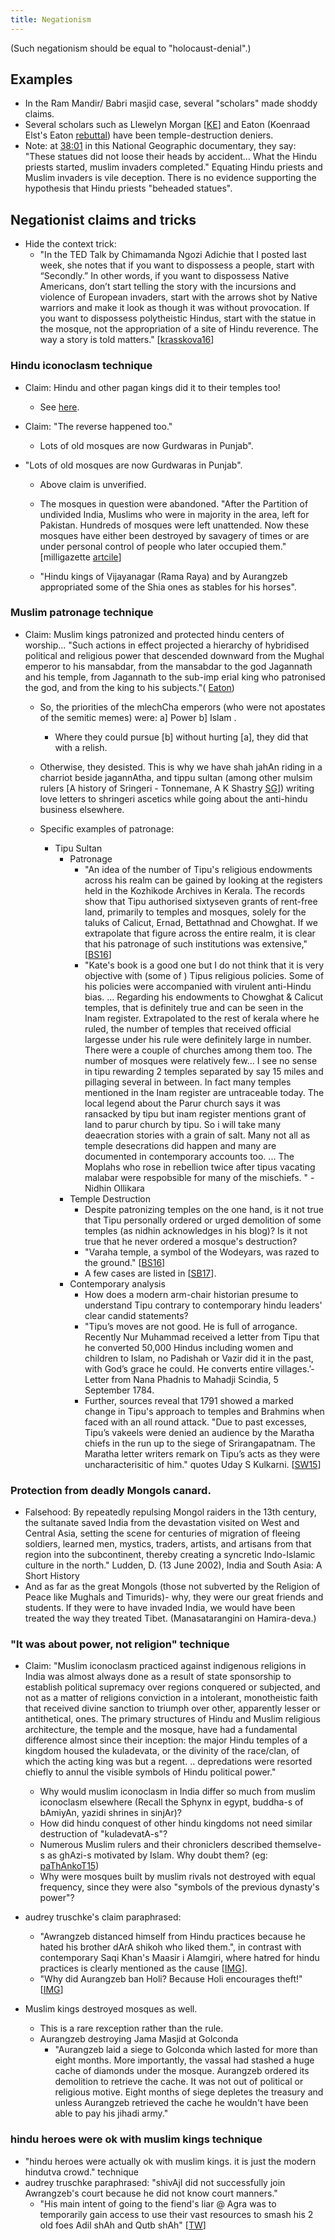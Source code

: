 ```yaml
---
title: Negationism
---
```

  


(Such negationism should be equal to "holocaust-denial".)  

## Examples
- In the Ram Mandir/ Babri masjid case, several "scholars" made shoddy claims.
- Several scholars such as Llewelyn Morgan \[[KE](http://koenraadelst.blogspot.com/2012/07/a-denier-on-temple-destruction.html)\] and Eaton (Koenraad Elst's Eaton [rebuttal](http://koenraadelst.bharatvani.org/articles/ayodhya/eaton.html)) have been temple-destruction deniers. 
- Note: at [38:01](http://www.youtube.com/watch?feature=player_detailpage&v=Zfxn9lNfiL8#t=38m01s) in this National Geographic documentary, they say: "These statues did not loose their heads by accident... What the Hindu priests started, muslim invaders completed." Equating Hindu priests and Muslim invaders is vile deception. There is no evidence supporting the hypothesis that Hindu priests "beheaded statues".


## Negationist claims and tricks

- Hide the context trick:
    - "In the TED Talk by Chimamanda Ngozi Adichie that I posted last week, she notes that if you want to dispossess a people, start with “Secondly.” In other words, if you want to dispossess Native Americans, don’t start telling the story with the incursions and violence of European invaders, start with the arrows shot by Native warriors and make it look as though it was without provocation. If you want to dispossess polytheistic Hindus, start with the statue in the mosque, not the appropriation of a site of Hindu reverence. The way a story is told matters." \[[krasskova16](https://krasskova.wordpress.com/2016/03/13/the-battle-for-polytheisms-soul/)\]

### Hindu iconoclasm technique
- Claim: Hindu and other pagan kings did it to their temples too! 
    - See [here](../../../polity/external-affairs/tolerance/).
- Claim: "The reverse happened too."
    - Lots of old mosques are now Gurdwaras in Punjab".
- "Lots of old mosques are now Gurdwaras in Punjab".
    
    - Above claim is unverified.
    - The mosques in question were abandoned. "After the Partition of undivided India, Muslims who were in majority in the area, left for Pakistan. Hundreds of mosques were left unattended. Now these mosques have either been destroyed by savagery of times or are under personal control of people who later occupied them." \[milligazette [artcile](http://www.milligazette.com/Archives/15042002/1504200294.htm)\]
    
    - "Hindu kings of Vijayanagar (Rama Raya) and by Aurangzeb appropriated some of the Shia ones as stables for his horses".

### Muslim patronage technique
- Claim: Muslim kings patronized and protected hindu centers of worship... "Such actions in effect projected a hierarchy of hybridised political and religious power that descended downward from the Mughal emperor to his mansabdar, from the mansabdar to the god Jagannath and his temple, from Jagannath to the sub-imp erial king who patronised the god, and from the king to his subjects."( [Eaton](http://www.frontline.in/static/html/fl1725/17250620.htm))
    
    - So, the priorities of the mlechCha emperors (who were not apostates of the semitic memes) were: a\] Power b\] Islam .
        - Where they could pursue \[b\] without hurting \[a\], they did that with a relish.
    
    - Otherwise, they desisted. This is why we have shah jahAn riding in a charriot beside jagannAtha, and tippu sultan (among other mulsim rulers \[A history of Sringeri - Tonnemane, A K Shastry [SG](http://shodhganga.inflibnet.ac.in/bitstream/10603/108135/9/09_chapter%205.pdf)\]) writing love letters to shringeri ascetics while going about the anti-hindu business elsewhere.
    - Specific examples of patronage:
        - Tipu Sultan
            - Patronage
                - "An idea of the number of Tipu's religious endowments across his realm can be gained by looking at the registers held in the Kozhikode Archives in Kerala. The records show that Tipu authorised sixtyseven grants of rent-free land, primarily to temples and mosques, solely for the taluks of Calicut, Ernad, Bettathnad and Chowghat. If we extrapolate that figure across the entire realm, it is clear that his patronage of such institutions was extensive," \[[BS16](http://www.business-standard.com/article/news-ians/legend-of-tipu-gets-a-new-context-book-review-116073100149_1.html)\] 
                - "Kate's book is a good one but I do not think that it is very objective with (some of ) Tipus religious policies. Some of his policies were accompanied with virulent anti-Hindu bias. ... Regarding his endowments to Chowghat & Calicut temples, that is definitely true and can be seen in the Inam register. Extrapolated to the rest of kerala where he ruled, the number of temples that received official largesse under his rule were definitely large in number. There were a couple  of churches among them too. The number of mosques were relatively few...  I see no sense in tipu rewarding 2 temples separated by say 15 miles and pillaging several in between. In fact many temples mentioned in the Inam register are untraceable today. The local legend about the Parur church says it was ransacked by tipu but inam register mentions grant of land to parur church by tipu. So i will take many deaecration stories with a grain of salt. Many not all as   temple desecrations did happen and many are documented in contemporary accounts too. ... The Moplahs who rose in rebellion twice after tipus vacating malabar were respobsible  for many of the mischiefs. " - Nidhin Ollikara
            - Temple Destruction
                - Despite patronizing temples on the one hand, is it not true that Tipu personally ordered or urged demolition of some temples (as nidhin acknowledges in his blog)? Is it not true that he never ordered a mosque's destruction?
                - "Varaha temple, a symbol of the Wodeyars, was razed to the ground." \[[BS16](http://www.business-standard.com/article/news-ians/legend-of-tipu-gets-a-new-context-book-review-116073100149_1.html)\]
                - A few cases are listed in \[[SB17](http://prekshaa.in/tipu-sultan-temple-destroyer-par-excellence/?relatedposts_hit=1&relatedposts_origin=7752&relatedposts_position=2#.WgIeXz6nFhE)\].
            - Contemporary analysis
                - How does a modern arm-chair historian presume to understand Tipu contrary to contemporary hindu leaders' clear candid statements?
                - "Tipu’s moves are not good. He is full of arrogance. Recently Nur Muhammad received a letter from Tipu that he converted 50,000 Hindus including women and children to Islam, no Padishah or Vazir did it in the past, with God’s grace he could. He converts entire villages.’-Letter from Nana Phadnis to Mahadji Scindia, 5 September 1784.
                -  Further, sources reveal that 1791 showed a marked change in Tipu's approach to temples and Brahmins when faced with an all round attack. "Due to past excesses, Tipu’s vakeels were denied an audience by the Maratha chiefs in the run up to the siege of Srirangapatnam. The Maratha letter writers remark on Tipu’s acts as they were uncharacterisitic of him." quotes Uday S Kulkarni. \[[SW15](https://swarajyamag.com/culture/what-exactly-happened-at-sringeri-math-in-april-1791/)\]

### Protection from deadly Mongols canard.
- Falsehood: By repeatedly repulsing Mongol raiders in the 13th century, the sultanate saved India from the devastation visited on West and Central Asia, setting the scene for centuries of migration of fleeing soldiers, learned men, mystics, traders, artists, and artisans from that region into the subcontinent, thereby creating a syncretic Indo-Islamic culture in the north." Ludden, D. (13 June 2002), India and South Asia: A Short History
- And as far as the great Mongols (those not subverted by the Religion of Peace like Mughals and Timurids)- why, they were our great friends and students. If they were to have invaded India, we would have been treated the way they treated Tibet. (Manasatarangini on Hamira-deva.)

### "It was about power, not religion" technique
- Claim: "Muslim iconoclasm practiced against indigenous religions in India was almost always done as a result of state sponsorship to establish political supremacy over regions conquered or subjected, and not as a matter of religions conviction in a intolerant, monotheistic faith that received divine sanction to triumph over other, apparently lesser or antithetical, ones. The primary structures of Hindu and Muslim religious architecture, the temple and the mosque, have had a fundamental difference almost since their inception: the major Hindu temples of a kingdom housed the kuladevata, or the divinity of the race/clan, of which the acting king was but a regent. .. depredations were resorted chiefly to annul the visible symbols of Hindu political power."
    - Why would muslim iconoclasm in India differ so much from muslim iconoclasm elsewhere (Recall the Sphynx in egypt, buddha-s of bAmiyAn, yazidi shrines in sinjAr)?
    - How did hindu conquest of other hindu kingdoms not need similar destruction of "kuladevatA-s"?
    - Numerous Muslim rulers and their chroniclers described themselve-s as ghAzi-s motivated by Islam. Why doubt them? (eg: [paThAnkoT15](http://timesofindia.indiatimes.com/india/Your-son-has-killed-two-kafirs-I-slit-their-throats-with-a-dagger/articleshow/50829483.cms?utm_source=facebook.com&utm_medium=referral&utm_campaign=TOI))
    - Why were mosques built by muslim rivals not destroyed with equal frequency, since they were also "symbols of the previous dynasty's power"?
- audrey truschke's claim paraphrased:
    - "Awrangzeb distanced himself from Hindu practices because he hated his brother dArA shikoh who liked them.", in contrast with contemporary Saqi Khan's Maasir i Alamgiri, where hatred for hindu practices is clearly mentioned as the cause \[[IMG](http://i.imgsafe.org/3263e5893d.jpg)\].
    - "Why did Aurangzeb ban Holi? Because Holi encourages theft!" \[[IMG](http://i.imgsafe.org/e0b9fbd12b.jpg)\]  
        
- Muslim kings destroyed mosques as well.
    - This is a rare rexception rather than the rule.
    - Aurangzeb destroying Jama Masjid at Golconda
        - "Aurangzeb laid a siege to Golconda which lasted for more than eight months. More importantly, the vassal had stashed a huge cache of diamonds under the mosque. Aurangzeb ordered its demolition to retrieve the cache. It was not out of political or religious motive. Eight months of siege depletes the treasury and unless Aurangzeb retrieved the cache he wouldn't have been able to pay his jihadi army."

### hindu heroes were ok with muslim kings technique
- "hindu heroes were actually ok with muslim kings. it is just the modern hindutva crowd." technique
- audrey truschke paraphrased: "shivAjI did not successfully join Awrangzeb's court because he did not know court manners."
    - "His main intent of going to the fiend's liar @ Agra was to temporarily gain access to use their vast resources to smash his 2 old foes Adil shAh and Qutb shAh" \[[TW](https://twitter.com/ColonelGerard/status/834458173192802304)\]